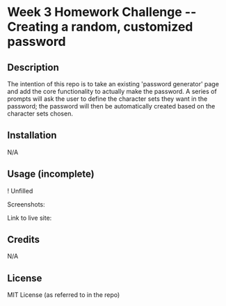 
# Week 3 Homework Challenge -- Creating a random, customized password

## Description

The intention of this repo is to take an existing 'password generator' page and add the core functionality to actually make the password. A series of prompts will ask the user to define the character sets they want in the password; the password will then be automatically created based on the character sets chosen.

## Installation

N/A

## Usage (incomplete)

! Unfilled

Screenshots: 

Link to live site: 

## Credits

N/A

## License

MIT License (as referred to in the repo)
